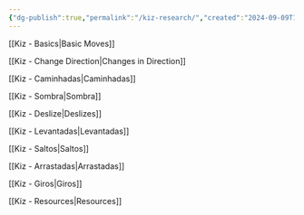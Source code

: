 ```yaml
---
{"dg-publish":true,"permalink":"/kiz-research/","created":"2024-09-09T10:45:48.919-04:00","updated":"2024-09-16T18:58:17.811-04:00"}
---
```



[[Kiz - Basics\|Basic Moves]]

[[Kiz - Change Direction\|Changes in Direction]]

[[Kiz - Caminhadas\|Caminhadas]]

[[Kiz - Sombra\|Sombra]]

[[Kiz - Deslize\|Deslizes]]

[[Kiz - Levantadas\|Levantadas]]

[[Kiz - Saltos\|Saltos]]

[[Kiz - Arrastadas\|Arrastadas]]

[[Kiz - Giros\|Giros]]

[[Kiz - Resources\|Resources]]